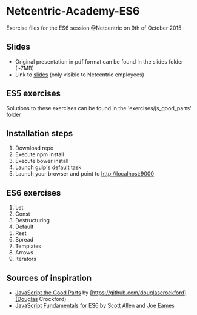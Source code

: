 # Netcentric-Academy-ES6
Exercise files for the ES6 session @Netcentric on 9th of October 2015

## Slides

- Original presentation in pdf format can be found in the slides folder (~7MB)
- Link to [slides](https://docs.google.com/presentation/d/1z7MSzztJBHsvWf2MimqGj8gmHY29Kn4xuEwwwopqb5E/edit#slide=id.gc410709ff_11_0) (only visible to Netcentric employees)

## ES5 exercises

Solutions to these exercises can be found in the 'exercises/js_good_parts' folder

## Installation steps

1. Download repo
2. Execute npm install
3. Execute bower install
4. Launch gulp's default task
5. Launch your browser and point to <http://localhost:9000>

## ES6 exercises

1. Let
2. Const
3. Destructuring
4. Default
5. Rest
6. Spread
7. Templates
8. Arrows
9. Iterators

## Sources of inspiration

- [JavaScript the Good Parts](http://www.pluralsight.com/courses/javascript-good-parts) by [https://github.com/douglascrockford](Douglas Crockford)
- [JavaScript Fundamentals for ES6](http://www.pluralsight.com/courses/javascript-fundamentals-es6) by [Scott Allen](https://twitter.com/OdeToCode) and [Joe Eames](https://twitter.com/josepheames)
